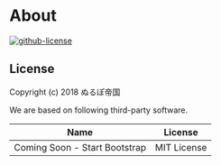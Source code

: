 # About

[![github-license](https://img.shields.io/badge/license-MIT-blue.svg)](https://github.com/nullpo-t/nullpo-t.github.io/blob/master/LICENSE)


## License
Copyright (c) 2018 ぬるぽ帝国

We are based on following third-party software.

Name      |License
----------|----------
Coming Soon	- Start Bootstrap | MIT License
